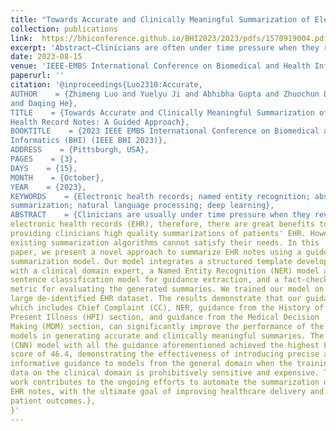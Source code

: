 ```yaml
---
title: "Towards Accurate and Clinically Meaningful Summarization of Electronic Health Record Notes: A Guided Approach"
collection: publications
link:  https://bhiconference.github.io/BHI2023/2023/pdfs/1570919004.pdf
excerpt: 'Abstract—Clinicians are often under time pressure when they review patients’ electronic health records (EHR), therefore, there are great benefits to providing clinicians high-quality summarizations of patients’ EHR. However, existing summarization algorithms fall short in certain key aspects, such as focusing on pertinent information that is clinically significant, and adhering to a structured template that aligns with the formats clinicians are accustomed to. In this paper, we present a novel approach to summarize EHR notes using a guided summarization model. Our model integrates a structured template developed with a clinical domain expert, a Named Entity Recognition (NER) model and sentence classification model for guidance extraction, and a fact-checking metric for evaluating the generated summaries. We trained our model on a large de-identified EHR dataset. The results demonstrate that our guidance, which includes Chief Complaint (CC), NER, guidance from the History of Present Illness (HPI) section, and guidance from the Medical Decision Making (MDM) section, can significantly improve the performance of the models in generating accurate and clinically meaningful summaries. The Gsum (CNN) model with all the guidance aforementioned achieved the highest F1 score of 46.4, demonstrating the effectiveness of introducing precise and in- formative guidance to models from the general domain when the training data on the clinical domain is prohibitively sensitive and expensive. This work contributes to the ongoing efforts to automate the summarization of EHR notes, with the ultimate goal of improving healthcare delivery and patient outcomes.'
date: 2023-08-15
venue: 'IEEE-EMBS International Conference on Biomedical and Health Informatics (BHI’23)'
paperurl: ''
citation: '@inproceedings{Luo2310:Accurate,
AUTHOR    = {Zhimeng Luo and Yuelyu Ji and Abhibha Gupta and Zhuochun Li and Adam Frisch
and Daqing He},
TITLE    = {Towards Accurate and Clinically Meaningful Summarization of Electronic
Health Record Notes: A Guided Approach},
BOOKTITLE    = {2023 IEEE EMBS International Conference on Biomedical and Health
Informatics (BHI) (IEEE BHI 2023)},
ADDRESS    = {Pittsburgh, USA},
PAGES    = {3},
DAYS    = {15},
MONTH    = {October},
YEAR    = {2023},
KEYWORDS    = {Electronic health records; named entity recognition; abstractive
summarization; natural language processing; deep learning},
ABSTRACT    = {Clinicians are usually under time pressure when they review patients'
electronic health records (EHR), therefore, there are great benefits to
providing clinicians high quality summarizations of patients' EHR. However,
existing summarization algorithms cannot satisfy their needs. In this
paper, we present a novel approach to summarize EHR notes using a guided
summarization model. Our model integrates a structured template developed
with a clinical domain expert, a Named Entity Recognition (NER) model and
sentence classification model for guidance extraction, and a fact-checking
metric for evaluating the generated summaries. We trained our model on a
large de-identified EHR dataset. The results demonstrate that our guidance,
which includes Chief Complaint (CC), NER, guidance from the History of
Present Illness (HPI) section, and guidance from the Medical Decision
Making (MDM) section, can significantly improve the performance of the
models in generating accurate and clinically meaningful summaries. The Gsum
(CNN) model with all the guidance aforementioned achieved the highest F1
score of 46.4, demonstrating the effectiveness of introducing precise and
informative guidance to models from the general domain when the training
data on the clinical domain is prohibitively sensitive and expensive. This
work contributes to the ongoing efforts to automate the summarization of
EHR notes, with the ultimate goal of improving healthcare delivery and
patient outcomes.},
}'
---
```

<!-- This paper is about the number 1. The number 2 is left for future work. -->

<!-- [Download paper here](https://www.nature.com/articles/s41598-022-15341-0) -->

<!-- Recommended citation: Your Name, You. (2009). "Paper Title Number 1." <i>Journal 1</i>. 1(1). -->